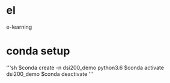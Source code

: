 # el
e-learning

# conda setup

'''sh
$conda create -n dsi200_demo python3.6
$conda activate dsi200_demo
$conda deactivate
'''
